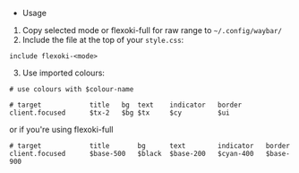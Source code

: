 * Usage

1. Copy selected mode or flexoki-full for raw range to `~/.config/waybar/`
2. Include the file at the top of your `style.css`:
```
include flexoki-<mode>
```
3. Use imported colours:
```
# use colours with $colour-name

# target            title   bg  text    indicator   border
client.focused      $tx-2   $bg $tx     $cy         $ui
```
or if you're using flexoki-full
```
# target            title       bg      text        indicator   border
client.focused      $base-500   $black  $base-200   $cyan-400   $base-900
```
